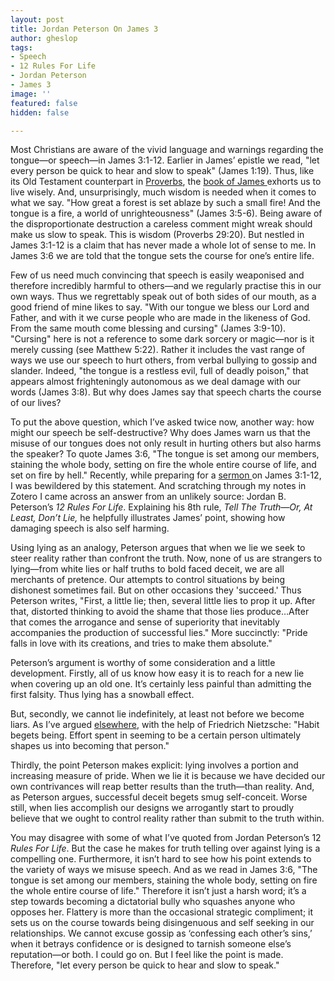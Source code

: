 ```yaml
---
layout: post
title: Jordan Peterson On James 3
author: gheslop
tags:
- Speech
- 12 Rules For Life
- Jordan Peterson
- James 3
image: ''
featured: false
hidden: false

---
```

Most Christians are aware of the vivid language and warnings regarding the tongue—or speech—in James 3:1-12. Earlier in James’ epistle we read, "let every person be quick to hear and slow to speak" (James 1:19). Thus, like its Old Testament counterpart in [Proverbs](https://rekindle.co.za/content/7-lessons-on-wisdom-and-wealth-from-proverbs/ "Wealth In Proverbs"), the [book of James ](https://rekindle.co.za/content/the-epistle-of-james-wisdom-and-works/ "Wisdom And Works")exhorts us to live wisely. And, unsurprisingly, much wisdom is needed when it comes to what we say. "How great a forest is set ablaze by such a small fire! And the tongue is a fire, a world of unrighteousness" (James 3:5-6). Being aware of the disproportionate destruction a careless comment might wreak should make us slow to speak. This is wisdom (Proverbs 29:20). But nestled in James 3:1-12 is a claim that has never made a whole lot of sense to me. In James 3:6 we are told that the tongue sets the course for one’s entire life.

Few of us need much convincing that speech is easily weaponised and therefore incredibly harmful to others—and we regularly practise this in our own ways. Thus we regrettably speak out of both sides of our mouth, as a good friend of mine likes to say. "With our tongue we bless our Lord and Father, and with it we curse people who are made in the likeness of God. From the same mouth come blessing and cursing" (James 3:9-10). "Cursing" here is not a reference to some dark sorcery or magic—nor is it merely cussing (see Matthew 5:22). Rather it includes the vast range of ways we use our speech to hurt others, from verbal bullying to gossip and slander. Indeed, "the tongue is a restless evil, full of deadly poison," that appears almost frighteningly autonomous as we deal damage with our words (James 3:8). But why does James say that speech charts the course of our lives?

To put the above question, which I’ve asked twice now, another way: how might our speech be self-destructive? Why does James warn us that the misuse of our tongues does not only result in hurting others but also harms the speaker? To quote James 3:6, "The tongue is set among our members, staining the whole body, setting on fire the whole entire course of life, and set on fire by hell." Recently, while preparing for a [sermon ](https://citybowl.hopecity.co.za/sermons/the-taming-of-the-tongue/ "Taming The Tongue")on James 3:1-12, I was bewildered by this statement. And scratching through my notes in Zotero I came across an answer from an unlikely source: Jordan B. Peterson’s _12 Rules For Life_. Explaining his 8th rule, _Tell The Truth—Or, At Least, Don’t Lie,_ he helpfully illustrates James’ point, showing how damaging speech is also self harming.

Using lying as an analogy, Peterson argues that when we lie we seek to steer reality rather than confront the truth. Now, none of us are strangers to lying—from white lies or half truths to bold faced deceit, we are all merchants of pretence. Our attempts to control situations by being dishonest sometimes fail. But on other occasions they 'succeed.' Thus Peterson writes, "First, a little lie; then, several little lies to prop it up. After that, distorted thinking to avoid the shame that those lies produce…After that comes the arrogance and sense of superiority that inevitably accompanies the production of successful lies." More succinctly: "Pride falls in love with its creations, and tries to make them absolute."

Peterson’s argument is worthy of some consideration and a little development. Firstly, all of us know how easy it is to reach for a new lie when covering up an old one. It’s certainly less painful than admitting the first falsity. Thus lying has a snowball effect. 

But, secondly, we cannot lie indefinitely, at least not before we become liars. As I’ve argued [elsewhere](https://rekindle.co.za/content/2020-07-31-fridays-with-fred "How Habits Shape Us"), with the help of Friedrich Nietzsche: "Habit begets being. Effort spent in seeming to be a certain person ultimately shapes us into becoming that person."

Thirdly, the point Peterson makes explicit: lying involves a portion and increasing measure of pride. When we lie it is because we have decided our own contrivances will reap better results than the truth—than reality. And, as Peterson argues, successful deceit begets smug self-conceit. Worse still, when lies accomplish our designs we arrogantly start to proudly believe that we ought to control reality rather than submit to the truth within.

You may disagree with some of what I’ve quoted from Jordan Peterson’s 12 _Rules For Life_. But the case he makes for truth telling over against lying is a compelling one. Furthermore, it isn’t hard to see how his point extends to the variety of ways we misuse speech. And as we read in James 3:6, "The tongue is set among our members, staining the whole body, setting on fire the whole entire course of life." Therefore it isn’t just a harsh word; it’s a step towards becoming a dictatorial bully who squashes anyone who opposes her. Flattery is more than the occasional strategic compliment; it sets us on the course towards being disingenuous and self seeking in our relationships. We cannot excuse gossip as ‘confessing each other’s sins,’ when it betrays confidence or is designed to tarnish someone else’s reputation—or both. I could go on. But I feel like the point is made. Therefore, "let every person be quick to hear and slow to speak."